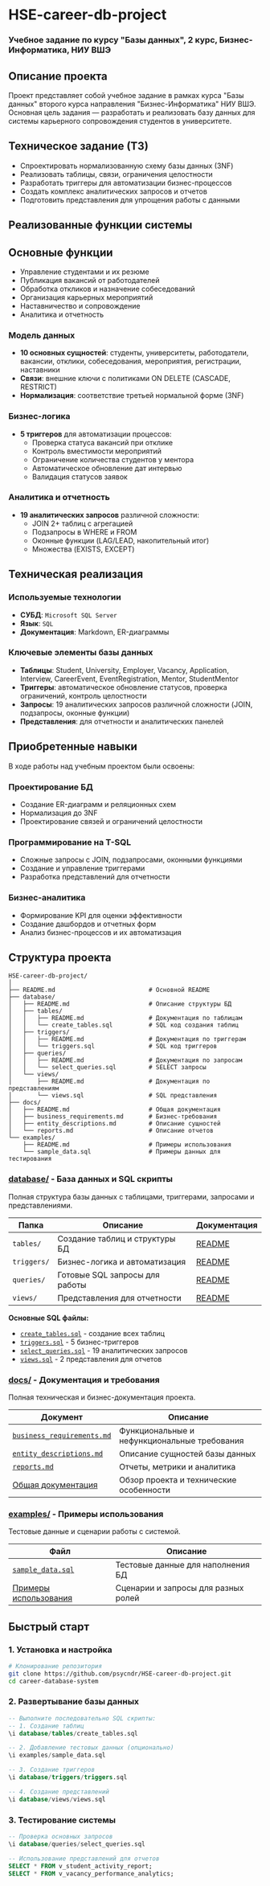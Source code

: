 # HSE-career-db-project

### Учебное задание по курсу "Базы данных", 2 курс, Бизнес-Информатика, НИУ ВШЭ

## Описание проекта
Проект представляет собой учебное задание в рамках курса "Базы данных" второго курса направления "Бизнес-Информатика" НИУ ВШЭ. Основная цель задания — разработать и реализовать базу данных для системы карьерного сопровождения студентов в университете.

## Техническое задание (ТЗ)
- Спроектировать нормализованную схему базы данных (3NF)
- Реализовать таблицы, связи, ограничения целостности
- Разработать триггеры для автоматизации бизнес-процессов
- Создать комплекс аналитических запросов и отчетов
- Подготовить представления для упрощения работы с данными


## Реализованные функции системы

## Основные функции
- Управление студентами и их резюме
- Публикация вакансий от работодателей
- Обработка откликов и назначение собеседований
- Организация карьерных мероприятий
- Наставничество и сопровождение
- Аналитика и отчетность

### Модель данных
- **10 основных сущностей**: студенты, университеты, работодатели, вакансии, отклики, собеседования, мероприятия, регистрации, наставники
- **Связи**: внешние ключи с политиками ON DELETE (CASCADE, RESTRICT)
- **Нормализация**: соответствие третьей нормальной форме (3NF)

### Бизнес-логика
- **5 триггеров** для автоматизации процессов:
  - Проверка статуса вакансий при отклике
  - Контроль вместимости мероприятий
  - Ограничение количества студентов у ментора
  - Автоматическое обновление дат интервью
  - Валидация статусов заявок

### Аналитика и отчетность
- **19 аналитических запросов** различной сложности:
  - JOIN 2+ таблиц с агрегацией
  - Подзапросы в WHERE и FROM
  - Оконные функции (LAG/LEAD, накопительный итог)
  - Множества (EXISTS, EXCEPT)

## Техническая реализация

### Используемые технологии
- **СУБД**: `Microsoft SQL Server`
- **Язык**: `SQL`
- **Документация**: Markdown, ER-диаграммы

### Ключевые элементы базы данных
- **Таблицы**: Student, University, Employer, Vacancy, Application, Interview, CareerEvent, EventRegistration, Mentor, StudentMentor
- **Триггеры**: автоматическое обновление статусов, проверка ограничений, контроль целостности
- **Запросы**: 19 аналитических запросов различной сложности (JOIN, подзапросы, оконные функции)
- **Представления**: для отчетности и аналитических панелей

## Приобретенные навыки
В ходе работы над учебным проектом были освоены:

### Проектирование БД
- Создание ER-диаграмм и реляционных схем
- Нормализация до 3NF
- Проектирование связей и ограничений целостности

### Программирование на T-SQL
- Сложные запросы с JOIN, подзапросами, оконными функциями
- Создание и управление триггерами
- Разработка представлений для отчетности

### Бизнес-аналитика
- Формирование KPI для оценки эффективности
- Создание дашбордов и отчетных форм
- Анализ бизнес-процессов и их автоматизация

## Структура проекта
```
HSE-career-db-project/
│
├── README.md                          # Основной README
├── database/
│   ├── README.md                      # Описание структуры БД
│   ├── tables/
│   │   ├── README.md                  # Документация по таблицам
│   │   └── create_tables.sql          # SQL код создания таблиц
│   ├── triggers/
│   │   ├── README.md                  # Документация по триггерам
│   │   └── triggers.sql               # SQL код триггеров
│   ├── queries/
│   │   ├── README.md                  # Документация по запросам
│   │   └── select_queries.sql         # SELECT запросы
│   └── views/
│       ├── README.md                  # Документация по представлениям
│       └── views.sql                  # SQL представления
├── docs/
│   ├── README.md                      # Общая документация
│   ├── business_requirements.md       # Бизнес-требования
│   ├── entity_descriptions.md         # Описание сущностей
│   └── reports.md                     # Описание отчетов
└── examples/
    ├── README.md                      # Примеры использования
    └── sample_data.sql                # Примеры данных для тестирования
```

### [database/](database/) - База данных и SQL скрипты
Полная структура базы данных с таблицами, триггерами, запросами и представлениями.

| Папка | Описание | Документация |
|-------|----------|--------------|
| `tables/` | Создание таблиц и структуры БД | [README](database/tables/README.md) |
| `triggers/` | Бизнес-логика и автоматизация | [README](database/triggers/README.md) |
| `queries/` | Готовые SQL запросы для работы | [README](database/queries/README.md) |
| `views/` | Представления для отчетности | [README](database/views/README.md) |

**Основные SQL файлы:**
- [`create_tables.sql`](database/tables/create_tables.sql) - создание всех таблиц
- [`triggers.sql`](database/triggers/triggers.sql) - 5 бизнес-триггеров  
- [`select_queries.sql`](database/queries/select_queries.sql) - 19 аналитических запросов
- [`views.sql`](database/views/views.sql) - 2 представления для отчетов

### [docs/](docs/) - Документация и требования
Полная техническая и бизнес-документация проекта.

| Документ | Описание |
|----------|----------|
| [`business_requirements.md`](docs/business_requirements.md) | Функциональные и нефункциональные требования |
| [`entity_descriptions.md`](docs/entity_descriptions.md) | Описание сущностей базы данных |
| [`reports.md`](docs/reports.md) | Отчеты, метрики и аналитика |
| [Общая документация](docs/README.md) | Обзор проекта и технические особенности |

### [examples/](examples/) - Примеры использования
Тестовые данные и сценарии работы с системой.

| Файл | Описание |
|------|----------|
| [`sample_data.sql`](examples/sample_data.sql) | Тестовые данные для наполнения БД |
| [Примеры использования](examples/README.md) | Сценарии и запросы для разных ролей |

## Быстрый старт

### 1. Установка и настройка
```bash
# Клонирование репозитория
git clone https://github.com/psycndr/HSE-career-db-project.git
cd career-database-system
```
### 2. Развертывание базы данных
```sql
-- Выполните последовательно SQL скрипты:
-- 1. Создание таблиц
\i database/tables/create_tables.sql

-- 2. Добавление тестовых данных (опционально)
\i examples/sample_data.sql

-- 3. Создание триггеров
\i database/triggers/triggers.sql

-- 4. Создание представлений
\i database/views/views.sql
```
### 3. Тестирование системы
```sql
-- Проверка основных запросов
\i database/queries/select_queries.sql

-- Использование представлений для отчетов
SELECT * FROM v_student_activity_report;
SELECT * FROM v_vacancy_performance_analytics;
```
